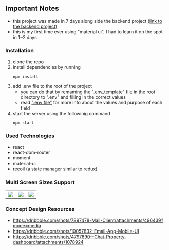 
## Important Notes 
- this project was made in 7 days along side the backend project [(link to the backend project)](https://github.com/MorisR/moris-rafoul-26-07-2020-backend)
- this is my first time ever using "material ui", I had to learn it on the spot in 1~2 days



### Installation
1) clone the repo 
2) install dependencies by running 
    ```
    npm install
    ```
3) add .env file to the root of the project
    - you can do that by remaming the ".env_template" file in the root directory to ".env" and filling in the correct values
    - read [".env file"](https://github.com/MorisR/moris-rafoul-26-07-2020-backend/issues/25) for more info about the values and purpose of each field
4) start the server using the followinig command
    ```
    npm start
    ```


### Used Technologies
- react
- react-dom-router
- moment
- material-ui
- recoil (a state manager similar to redux)

### Multi Screen Sizes Support 

<table>
  <tr>
    <td>
      <image src="https://user-images.githubusercontent.com/10247681/89106699-b3506600-d434-11ea-9521-3b63ccbd6e02.png">
    </td>
    <td>
      <img  src="https://user-images.githubusercontent.com/10247681/89106703-c19e8200-d434-11ea-8efc-6c64819c91b6.png">
    </td>
    <td>
      <img src="https://user-images.githubusercontent.com/10247681/89106707-c8c59000-d434-11ea-8ed7-f571f63f73e0.png">
    </td>
</table>



### Concept Design Resources
- https://dribbble.com/shots/7897478-Mail-Client/attachments/496439?mode=media
- https://dribbble.com/shots/10057832-Email-App-Mobile-UI
- https://dribbble.com/shots/4797890--Chat-Property-dashboard/attachments/1078924

